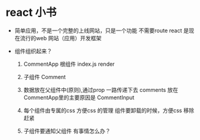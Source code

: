# react 小书

- 简单应用，不是一个完整的上线网站，只是一个功能 不需要route
    react 是现在流行的web 网站（应用）开发框架

- 组件组织起来？
    1. CommentApp 根组件 index.js render
    2. 子组件 Comment 
    3. 数据放在父组件中(原则),通过prop 一路传递下去 comments 放在CommentApp里的主要原因是 CommentInput
    4. 每个组件由专属的css 方便css 的管理
        组件要卸载的时候，方便css 移除赶紧

    5. 子组件要通知父组件 有事情怎么办？